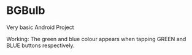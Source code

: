 # BGBulb

Very basic Android Project

Working:
    The green and blue colour appears when tapping GREEN and BLUE buttons respectively.
